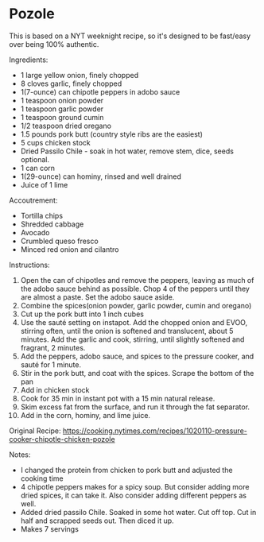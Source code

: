 # Pozole

This is based on a NYT weeknight recipe, so it's designed to be fast/easy over being 100% authentic.

Ingredients:
* 1 large yellow onion, finely chopped
* 8 cloves garlic, finely chopped
* 1(7-ounce) can chipotle peppers in adobo sauce
* 1 teaspoon onion powder
* 1 teaspoon garlic powder
* 1 teaspoon ground cumin
* 1/2 teaspoon dried oregano
* 1.5 pounds pork butt (country style ribs are the easiest)
* 5 cups chicken stock
* Dried Passilo Chile - soak in hot water, remove stem, dice, seeds optional.
* 1 can corn
* 1(29-ounce) can hominy, rinsed and well drained
* Juice of 1 lime

Accoutrement:
* Tortilla chips
* Shredded cabbage
* Avocado
* Crumbled queso fresco
* Minced red onion and cilantro

Instructions:
1. Open the can of chipotles and remove the peppers, leaving as much of the adobo sauce behind as possible. Chop 4 of the peppers until they are almost a paste. Set the adobo sauce aside.
1. Combine the spices(onion powder, garlic powder, cumin and oregano)
1. Cut up the pork butt into 1 inch cubes
1. Use the sauté setting on instapot. Add the chopped onion and EVOO, stirring often, until the onion is softened and translucent, about 5 minutes. Add the garlic and cook, stirring, until slightly softened and fragrant, 2 minutes.
1. Add the peppers, adobo sauce, and spices to the pressure cooker, and sauté for 1 minute.
1. Stir in the pork butt, and coat with the spices. Scrape the bottom of the pan
1. Add in chicken stock
1. Cook for 35 min in instant pot with a 15 min natural release.
1. Skim excess fat from the surface, and run it through the fat separator.
1. Add in the corn, hominy, and lime juice.

Original Recipe: https://cooking.nytimes.com/recipes/1020110-pressure-cooker-chipotle-chicken-pozole

Notes: 
* I changed the protein from chicken to pork butt and adjusted the cooking time
* 4 chipotle peppers makes for a spicy soup.  But consider adding more dried spices, it can take it. Also consider adding different peppers as well.
* Added dried passilo Chile. Soaked in some hot water. Cut off top. Cut in half and scrapped seeds out. Then diced it up.
* Makes 7 servings
